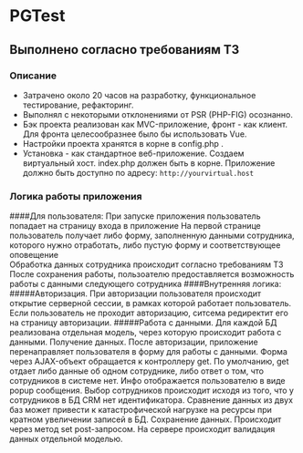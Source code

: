 # PGTest
## Выполнено согласно требованиям ТЗ
### Описание
* Затрачено около 20 часов на разработку, функциональное тестирование, рефакторинг.
* Выполнял с некоторыми отклонениями от PSR (PHP-FIG) осознанно.
* Бэк проекта реализован как MVC-приложение, фронт - как клиент. Для фронта целесообразнее было бы использовать Vue. 
* Настройки проекта хранятся в корне в config.php .
* Установка - как стандартное веб-приложение. Создаем виртуальный хост. index.php должен быть в корне. Приложение должно быть доступно по адресу: `http://yourvirtual.host`
### Логика работы приложения
####Для пользователя:
При запуске приложения пользователь попадает на страницу входа в приложение
На первой странице пользователь получает либо форму, заполненную данными сотрудника, которого нужно отработать, либо пустую форму и соответствующее оповещение  
Обработка данных сотрудника происходит согласно требованиям ТЗ
После сохранения работы, пользоателю предоставляется возможность работы с данными следующего сотрудника
####Внутренняя логика:
#####Авторизация. 
При авторизации пользователя происходит открытие серверной сессии, в рамках которой работает пользователь. Если пользователь не проходит авторизацию, ситсема редиректит его на страницу авторизации.
#####Работа с данными. 
Для каждой БД реализована отдельная модель, через которую происходит работа с данными. 
Получение данных. 
После авторизации, приложение перенаправляет пользователя в форму для работы с данными. Форма через AJAX-объект обращается к контроллеру get. По умолчанию, get отдает либо данные об одном сотруднике, либо ответ о том, что сотрудников в системе нет. Инфо отображается пользователю в виде popup сообщения. 
Выбор сотрудников происходит исходя из того, что у сотрудников в БД CRM нет идентификатора. Сравнение данных из двух баз может привести к катастрофической нагрузке на ресурсы при кратном увеличении записей в БД.
Сохранение данных. 
Происходит через метод set post-запросом. На сервере происходит валидация данных отдельной моделью.